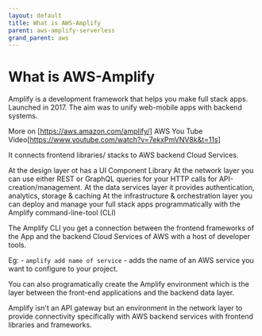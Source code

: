```yaml
---
layout: default
title: What is AWS-Amplify
parent: aws-amplify-serverless
grand_parent: aws
---
```


# What is AWS-Amplify

Amplify is a development framework that helps you make full stack apps. Launched in 2017. The aim was to unify web-mobile apps with backend systems.

More on [https://aws.amazon.com/amplify/]
AWS You Tube Video[https://www.youtube.com/watch?v=7ekxPmVNV8k&t=11s]

It connects frontend libraries/ stacks to AWS backend Cloud Services.

At the design layer ot has a UI Component Library
At the network layer you can use either REST or GraphQL queries for your HTTP calls for API-creation/management.
At the data services layer it provides authentication, analytics, storage & caching
At the infrastructure & orchestration layer you can deploy and manage your full stack apps programmatically with the Amplify command-line-tool (CLI)

The Amplify CLI you get a connection between the frontend frameworks of the App and the backend Cloud Services of AWS with a host of developer tools.

Eg: - `amplify add name of service` - adds the name of an AWS service you want to configure to your project.

You can also programatically create the Amplify environment which is the layer between the front-end applications and the backend data layer.

Amplify isn't an API gateway but an environment in the network layer to provide connectivity specifically with AWS backend services with frontend libraries and frameworks.
